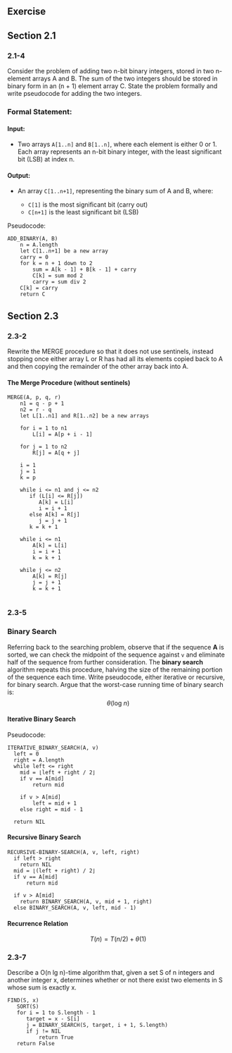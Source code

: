 ## Exercise

## Section 2.1

### 2.1-4

Consider the problem of adding two n-bit binary integers, stored in two n-element
arrays A and B. The sum of the two integers should be stored in binary form in an (n + 1) element array C. 
State the problem formally and write pseudocode for adding the two integers.

### Formal Statement:

#### Input: 
* Two arrays `A[1..n]` and `B[1..n]`, where each element is either 0 or 1.
  Each array represents an n-bit binary integer, with the least significant bit (LSB) at index n.

#### Output:
* An array `C[1..n+1]`, representing the binary sum of A and B, where:

  * `C[1]` is the most significant bit (carry out)
  * `C[n+1]` is the least significant bit (LSB)


Pseudocode:

```
ADD_BINARY(A, B)
    n = A.length
    let C[1..n+1] be a new array
    carry = 0 
    for k = n + 1 down to 2
        sum = A[k - 1] + B[k - 1] + carry
        C[k] = sum mod 2
        carry = sum div 2
    C[k] = carry
    return C
```

## Section 2.3

### 2.3-2

Rewrite the MERGE procedure so that it does not use sentinels, instead stopping
once either array L or R has had all its elements copied back to A and then copying
the remainder of the other array back into A.

#### The Merge Procedure (without sentinels)
```
MERGE(A, p, q, r)
    n1 = q - p + 1
    n2 = r - q
    let L[1..n1] and R[1..n2] be a new arrays
    
    for i = 1 to n1
        L[i] = A[p + i - 1]
        
    for j = 1 to n2
        R[j] = A[q + j]
    
    i = 1
    j = 1
    k = p
    
    while i <= n1 and j <= n2
       if (L[i] <= R[j])
          A[k] = L[i]
          i = i + 1
       else A[k] = R[j]
          j = j + 1
       k = k + 1
       
    while i <= n1
        A[k] = L[i]
        i = i + 1
        k = k + 1
        
    while j <= n2
        A[k] = R[j]
        j = j + 1
        k = k + 1
             
```

### 2.3-5

### Binary Search

Referring back to the searching problem, observe that if the
sequence **A** is sorted, we can check the midpoint of the sequence against `v` and
eliminate half of the sequence from further consideration. The **binary search** algorithm repeats this procedure, 
halving the size of the remaining portion of the sequence each time. 
Write pseudocode, either iterative or recursive, for binary search. 
Argue that the worst-case running time of binary search is: $$ \theta (\text{log } n) $$

#### Iterative Binary Search

Pseudocode:
```
ITERATIVE_BINARY_SEARCH(A, v)
  left = 0
  right = A.length
  while left <= right
    mid = ⌊left + right / 2⌋
    if v == A[mid]
        return mid
    
    if v > A[mid] 
        left = mid + 1
    else right = mid - 1
    
  return NIL
```

#### Recursive Binary Search

```
RECURSIVE-BINARY-SEARCH(A, v, left, right)
  if left > right
    return NIL
  mid = ⌊(left + right) / 2⌋
  if v == A[mid]
      return mid
    
  if v > A[mid]
    return BINARY_SEARCH(A, v, mid + 1, right)
  else BINARY_SEARCH(A, v, left, mid - 1)
```

#### Recurrence Relation

$$ T(n) = T(n / 2) + \theta(1) $$

### 2.3-7

Describe a O(n lg n)-time algorithm that, given a set S of n integers and another
integer x, determines whether or not there exist two elements in S whose sum is
exactly x.

```
FIND(S, x)
   SORT(S)
   for i = 1 to S.length - 1
      target = x - S[i]
      j = BINARY_SEARCH(S, target, i + 1, S.length)
      if j != NIL
          return True
   return False
```

